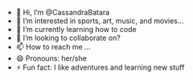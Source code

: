 - 👋 Hi, I’m @CassandraBatara
- 👀 I’m interested in sports, art, music, and movies...
- 🌱 I’m currently learning how to code
- 💞️ I’m looking to collaborate on?
- 📫 How to reach me ...
- 😄 Pronouns: her/she
- ⚡ Fun fact: I like adventures and learning new stuff

<!---
CassandraBatara/CassandraBatara is a ✨ special ✨ repository because its `README.md` (this file) appears on your GitHub profile.
You can click the Preview link to take a look at your changes.
--->
